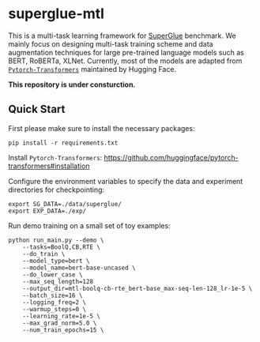 # superglue-mtl

This is a multi-task learning framework for [SuperGlue](https://super.gluebenchmark.com/) benchmark. We mainly focus on designing multi-task training scheme and data augmentation techniques for  large pre-trained language models such as BERT, RoBERTa, XLNet. 
Currently, most of the models are adapted from [`Pytorch-Transformers`](https://github.com/huggingface/pytorch-transformers) maintained by Hugging Face.

**This repository is under consturction.**

## Quick Start

First please make sure to install the necessary packages:

```shell
pip install -r requirements.txt
```
Install `Pytorch-Transformers`: https://github.com/huggingface/pytorch-transformers#installation

Configure the environment variables to specify the data and experiment directories for checkpointing:

```shell
export SG_DATA=./data/superglue/
export EXP_DATA=./exp/
```

Run demo training on a small set of toy examples:

```shell
python run_main.py --demo \
    --tasks=BoolQ,CB,RTE \
    --do_train \
    --model_type=bert \
    --model_name=bert-base-uncased \
    --do_lower_case \
    --max_seq_length=128
    --output_dir=mtl-boolq-cb-rte_bert-base_max-seq-len-128_lr-1e-5 \
    --batch_size=16 \
    --logging_freq=2 \
    --warmup_steps=0 \
    --learning_rate=1e-5 \
    --max_grad_norm=5.0 \
    --num_train_epochs=15 \
```

